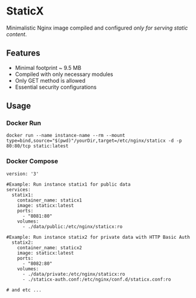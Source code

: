 # StaticX

Minimalistic Nginx image compiled and configured *only for serving static content*.

## Features
- Minimal footprint ~ 9.5 MB
- Compiled with only necessary modules
- Only GET method is allowed
- Essential security configurations
  
## Usage
### Docker Run
```
docker run --name instance-name --rm --mount type=bind,source="$(pwd)"/yourDir,target=/etc/nginx/staticx -d -p 80:80/tcp static:latest
```

### Docker Compose
```
version: '3'

#Example: Run instance statix1 for public data
services:
  statix1:
    container_name: staticx1
    image: staticx:latest
    ports:
      - "8081:80"
    volumes:
      - ./data/public:/etc/nginx/staticx:ro

#Example: Run instance statix2 for private data with HTTP Basic Auth
  statix2:
    container_name: staticx2
    image: staticx:latest
    ports:
      - "8082:80"
    volumes:
      - ./data/private:/etc/nginx/staticx:ro
      - ./staticx-auth.conf:/etc/nginx/conf.d/staticx.conf:ro

# and etc ...
```

